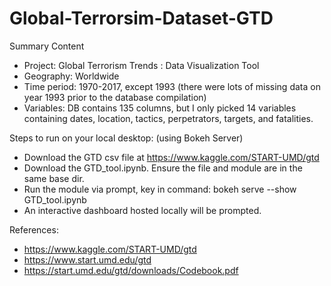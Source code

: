 # Global-Terrorsim-Dataset-GTD


Summary Content

- Project: Global Terrorism Trends :  Data Visualization Tool
- Geography: Worldwide
- Time period: 1970-2017, except 1993 (there were lots of missing data on year 1993 prior to the database compilation)
- Variables: DB contains 135 columns, but I only picked 14 variables containing dates, location, tactics, perpetrators, targets, and fatalities.


Steps to run on your local desktop: (using Bokeh Server)

- Download the GTD csv file at https://www.kaggle.com/START-UMD/gtd
- Download the GTD_tool.ipynb. Ensure the file and module are in the same base dir.
- Run the module via prompt, key in command: bokeh serve --show GTD_tool.ipynb
- An interactive dashboard hosted locally will be prompted.

References:
- https://www.kaggle.com/START-UMD/gtd
- https://www.start.umd.edu/gtd
- https://start.umd.edu/gtd/downloads/Codebook.pdf
